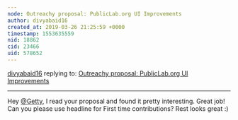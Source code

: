 ```yaml
---
node: Outreachy proposal: PublicLab.org UI Improvements
author: divyabaid16
created_at: 2019-03-26 21:25:59 +0000
timestamp: 1553635559
nid: 18862
cid: 23466
uid: 578652
---
```




[divyabaid16](../profile/divyabaid16) replying to: [Outreachy proposal: PublicLab.org UI Improvements](../notes/Getty/03-26-2019/outreachy-proposal-publiclab-org-ui-improvements)

----
 Hey [@Getty](/profile/Getty), I read your proposal and found it pretty interesting. Great job!
Can you please use headline for First time contributions?
Rest looks great :)